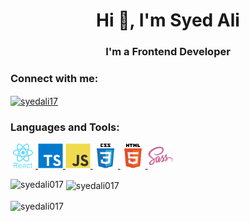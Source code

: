 <h1 align="center">Hi 👋, I'm Syed Ali</h1>
<h3 align="center">I'm a Frontend Developer</h3>

<h3 align="left">Connect with me:</h3>
<p align="left">
<a href="https://linkedin.com/in/syedali17" target="blank"><img align="center" src="https://raw.githubusercontent.com/rahuldkjain/github-profile-readme-generator/master/src/images/icons/Social/linked-in-alt.svg" alt="syedali17" height="30" width="40" /></a>
</p>

<h3 align="left">Languages and Tools:</h3>
<p align="left">
   <a href="https://reactjs.org/" target="_blank" rel="noreferrer"> <img src="https://raw.githubusercontent.com/devicons/devicon/master/icons/react/react-original-wordmark.svg" alt="react" width="40" height="40"/> </a><a href="https://www.typescriptlang.org/" target="_blank" rel="noreferrer"> <img src="https://raw.githubusercontent.com/devicons/devicon/master/icons/typescript/typescript-original.svg" alt="typescript" width="40" height="40"/> </a> <a href="https://developer.mozilla.org/en-US/docs/Web/JavaScript" target="_blank" rel="noreferrer"> <img src="https://raw.githubusercontent.com/devicons/devicon/master/icons/javascript/javascript-original.svg" alt="javascript" width="40" height="40"/> </a> <a href="https://www.w3schools.com/css/" target="_blank" rel="noreferrer"> <img src="https://raw.githubusercontent.com/devicons/devicon/master/icons/css3/css3-original-wordmark.svg" alt="css3" width="40" height="40"/> </a> <a href="https://www.w3.org/html/" target="_blank" rel="noreferrer"> <img src="https://raw.githubusercontent.com/devicons/devicon/master/icons/html5/html5-original-wordmark.svg" alt="html5" width="40" height="40"/> </a><a href="https://sass-lang.com" target="_blank" rel="noreferrer"> <img src="https://raw.githubusercontent.com/devicons/devicon/master/icons/sass/sass-original.svg" alt="sass" width="40" height="40"/> </a>  </p>

<p><img align="left" src="https://github-readme-stats.vercel.app/api/top-langs?username=syedali017&show_icons=true&locale=en&layout=compact" alt="syedali017" /></p>

<p>&nbsp;<img align="center" src="https://github-readme-stats.vercel.app/api?username=syedali017&show_icons=true&locale=en" alt="syedali017" /></p>

<p><img align="center" src="https://github-readme-streak-stats.herokuapp.com/?user=syedali017&" alt="syedali017" /></p>

